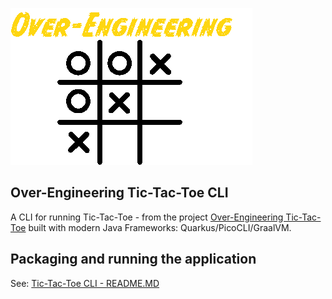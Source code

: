 ![Over-Engineering TicTacToe](tictactoe-cli/oe-tictactoe.png)

Over-Engineering Tic-Tac-Toe CLI
---

A CLI for running Tic-Tac-Toe - from the project [Over-Engineering Tic-Tac-Toe](https://github.com/briancorbinxyz/overengineering-tictactoe) built with modern Java Frameworks: Quarkus/PicoCLI/GraalVM.

## Packaging and running the application

See: [Tic-Tac-Toe CLI - README.MD](tictactoe-cli/README.MD)
